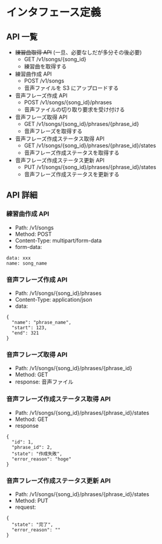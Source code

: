 # インタフェース定義

## API 一覧

- ~~練習曲取得 API~~ (一旦、必要なしだが多分その後必要)
  - GET /v1/songs/{song_id}
  - 練習曲を取得する
- 練習曲作成 API
  - POST /v1/songs
  - 音声ファイルを S3 にアップロードする
- 音声フレーズ作成 API
  - POST /v1/songs/{song_id}/phrases
  - 音声ファイルの切り取り要求を受け付ける
- 音声フレーズ取得 API
  - GET /v1/songs/{song_id}/phrases/{phrase_id}
  - 音声フレーズを取得する
- 音声フレーズ作成ステータス取得 API
  - GET /v1/songs/{song_id}/phrases/{phrase_id}/states
  - 音声フレーズ作成ステータスを取得する
- 音声フレーズ作成ステータス更新 API
  - PUT /v1/songs/{song_id}/phrases/{phrase_id}/states
  - 音声フレーズ作成ステータスを更新する

## API 詳細

### 練習曲作成 API

- Path: /v1/songs
- Method: POST
- Content-Type: multipart/form-data
- form-data:

```
data: xxx
name: song_name
```

### 音声フレーズ作成 API

- Path: /v1/songs/{song_id}/phrases
- Content-Type: application/json
- data:

```
{
  "name": "phrase_name",
  "start": 123,
  "end": 321
}
```

### 音声フレーズ取得 API

- Path: /v1/songs/{song_id}/phrases/{phrase_id}
- Method: GET
- response: 音声ファイル

### 音声フレーズ作成ステータス取得 API

- Path: /v1/songs/{song_id}/phrases/{phrase_id}/states
- Method: GET
- response

```
{
  "id": 1,
  "phrase_id": 2,
  "state": "作成失敗",
  "error_reason": "hoge"
}
```

### 音声フレーズ作成ステータス更新 API

- Path: /v1/songs/{song_id}/phrases/{phrase_id}/states
- Method: PUT
- request:

```
{
  "state": "完了",
  "error_reason": ""
}
```
